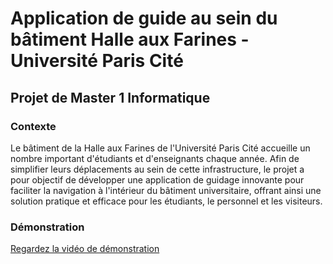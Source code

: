 # Application de guide au sein du bâtiment Halle aux Farines - Université Paris Cité
## Projet de Master 1 Informatique

### Contexte

Le bâtiment de la Halle aux Farines de l'Université Paris Cité accueille un nombre important d'étudiants et d'enseignants chaque année. Afin de simplifier leurs déplacements au sein de cette infrastructure, le projet a pour objectif de développer une application de guidage innovante pour faciliter la navigation à l'intérieur du bâtiment universitaire, offrant ainsi une solution pratique et efficace pour les étudiants, le personnel et les visiteurs.

### Démonstration

[Regardez la vidéo de démonstration](https://youtu.be/YLaAh2SIvms)
